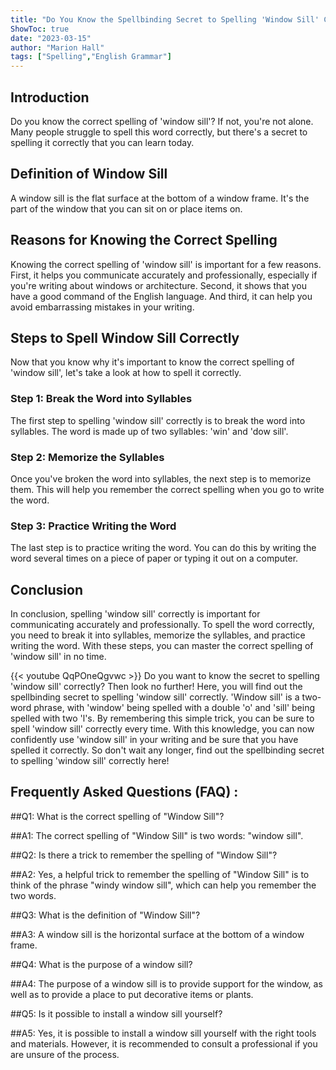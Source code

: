 ```yaml
---
title: "Do You Know the Spellbinding Secret to Spelling 'Window Sill' Correctly? Find Out Here!"
ShowToc: true 
date: "2023-03-15"
author: "Marion Hall" 
tags: ["Spelling","English Grammar"]
---
```

## Introduction
Do you know the correct spelling of 'window sill'? If not, you're not alone. Many people struggle to spell this word correctly, but there's a secret to spelling it correctly that you can learn today.

## Definition of Window Sill
A window sill is the flat surface at the bottom of a window frame. It's the part of the window that you can sit on or place items on.

## Reasons for Knowing the Correct Spelling
Knowing the correct spelling of 'window sill' is important for a few reasons. First, it helps you communicate accurately and professionally, especially if you're writing about windows or architecture. Second, it shows that you have a good command of the English language. And third, it can help you avoid embarrassing mistakes in your writing.

## Steps to Spell Window Sill Correctly
Now that you know why it's important to know the correct spelling of 'window sill', let's take a look at how to spell it correctly.

### Step 1: Break the Word into Syllables
The first step to spelling 'window sill' correctly is to break the word into syllables. The word is made up of two syllables: 'win' and 'dow sill'.

### Step 2: Memorize the Syllables
Once you've broken the word into syllables, the next step is to memorize them. This will help you remember the correct spelling when you go to write the word.

### Step 3: Practice Writing the Word
The last step is to practice writing the word. You can do this by writing the word several times on a piece of paper or typing it out on a computer.

## Conclusion
In conclusion, spelling 'window sill' correctly is important for communicating accurately and professionally. To spell the word correctly, you need to break it into syllables, memorize the syllables, and practice writing the word. With these steps, you can master the correct spelling of 'window sill' in no time.

{{< youtube QqPOneQgvwc >}} 
Do you want to know the secret to spelling 'window sill' correctly? Then look no further! Here, you will find out the spellbinding secret to spelling 'window sill' correctly. 'Window sill' is a two-word phrase, with 'window' being spelled with a double 'o' and 'sill' being spelled with two 'l's. By remembering this simple trick, you can be sure to spell 'window sill' correctly every time. With this knowledge, you can now confidently use 'window sill' in your writing and be sure that you have spelled it correctly. So don't wait any longer, find out the spellbinding secret to spelling 'window sill' correctly here!

## Frequently Asked Questions (FAQ) :
##Q1: What is the correct spelling of "Window Sill"?

##A1: The correct spelling of "Window Sill" is two words: "window sill".

##Q2: Is there a trick to remember the spelling of "Window Sill"?

##A2: Yes, a helpful trick to remember the spelling of "Window Sill" is to think of the phrase "windy window sill", which can help you remember the two words.

##Q3: What is the definition of "Window Sill"?

##A3: A window sill is the horizontal surface at the bottom of a window frame.

##Q4: What is the purpose of a window sill?

##A4: The purpose of a window sill is to provide support for the window, as well as to provide a place to put decorative items or plants.

##Q5: Is it possible to install a window sill yourself?

##A5: Yes, it is possible to install a window sill yourself with the right tools and materials. However, it is recommended to consult a professional if you are unsure of the process.






